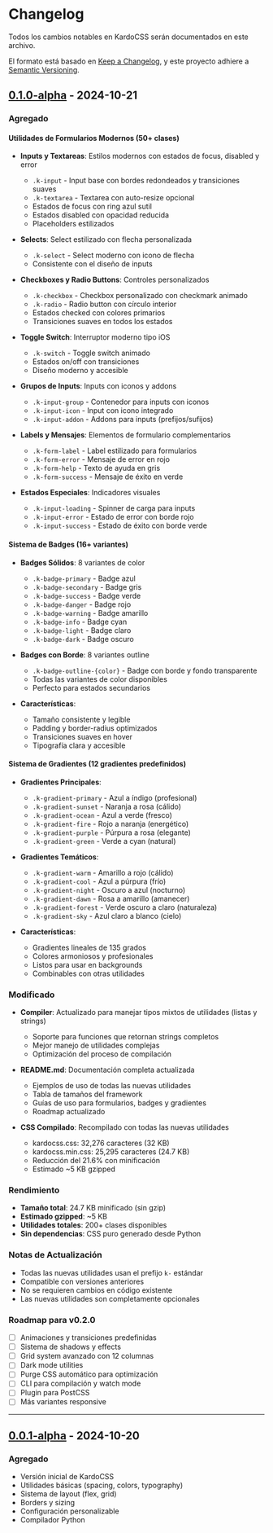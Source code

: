 # Changelog

Todos los cambios notables en KardoCSS serán documentados en este archivo.

El formato está basado en [Keep a Changelog](https://keepachangelog.com/es-ES/1.0.0/),
y este proyecto adhiere a [Semantic Versioning](https://semver.org/lang/es/).

## [0.1.0-alpha] - 2024-10-21

### Agregado

#### Utilidades de Formularios Modernos (50+ clases)
- **Inputs y Textareas**: Estilos modernos con estados de focus, disabled y error
  - `.k-input` - Input base con bordes redondeados y transiciones suaves
  - `.k-textarea` - Textarea con auto-resize opcional
  - Estados de focus con ring azul sutil
  - Estados disabled con opacidad reducida
  - Placeholders estilizados

- **Selects**: Select estilizado con flecha personalizada
  - `.k-select` - Select moderno con icono de flecha
  - Consistente con el diseño de inputs

- **Checkboxes y Radio Buttons**: Controles personalizados
  - `.k-checkbox` - Checkbox personalizado con checkmark animado
  - `.k-radio` - Radio button con círculo interior
  - Estados checked con colores primarios
  - Transiciones suaves en todos los estados

- **Toggle Switch**: Interruptor moderno tipo iOS
  - `.k-switch` - Toggle switch animado
  - Estados on/off con transiciones
  - Diseño moderno y accesible

- **Grupos de Inputs**: Inputs con iconos y addons
  - `.k-input-group` - Contenedor para inputs con iconos
  - `.k-input-icon` - Input con icono integrado
  - `.k-input-addon` - Addons para inputs (prefijos/sufijos)

- **Labels y Mensajes**: Elementos de formulario complementarios
  - `.k-form-label` - Label estilizado para formularios
  - `.k-form-error` - Mensaje de error en rojo
  - `.k-form-help` - Texto de ayuda en gris
  - `.k-form-success` - Mensaje de éxito en verde

- **Estados Especiales**: Indicadores visuales
  - `.k-input-loading` - Spinner de carga para inputs
  - `.k-input-error` - Estado de error con borde rojo
  - `.k-input-success` - Estado de éxito con borde verde

#### Sistema de Badges (16+ variantes)
- **Badges Sólidos**: 8 variantes de color
  - `.k-badge-primary` - Badge azul
  - `.k-badge-secondary` - Badge gris
  - `.k-badge-success` - Badge verde
  - `.k-badge-danger` - Badge rojo
  - `.k-badge-warning` - Badge amarillo
  - `.k-badge-info` - Badge cyan
  - `.k-badge-light` - Badge claro
  - `.k-badge-dark` - Badge oscuro

- **Badges con Borde**: 8 variantes outline
  - `.k-badge-outline-{color}` - Badge con borde y fondo transparente
  - Todas las variantes de color disponibles
  - Perfecto para estados secundarios

- **Características**:
  - Tamaño consistente y legible
  - Padding y border-radius optimizados
  - Transiciones suaves en hover
  - Tipografía clara y accesible

#### Sistema de Gradientes (12 gradientes predefinidos)
- **Gradientes Principales**:
  - `.k-gradient-primary` - Azul a índigo (profesional)
  - `.k-gradient-sunset` - Naranja a rosa (cálido)
  - `.k-gradient-ocean` - Azul a verde (fresco)
  - `.k-gradient-fire` - Rojo a naranja (energético)
  - `.k-gradient-purple` - Púrpura a rosa (elegante)
  - `.k-gradient-green` - Verde a cyan (natural)

- **Gradientes Temáticos**:
  - `.k-gradient-warm` - Amarillo a rojo (cálido)
  - `.k-gradient-cool` - Azul a púrpura (frío)
  - `.k-gradient-night` - Oscuro a azul (nocturno)
  - `.k-gradient-dawn` - Rosa a amarillo (amanecer)
  - `.k-gradient-forest` - Verde oscuro a claro (naturaleza)
  - `.k-gradient-sky` - Azul claro a blanco (cielo)

- **Características**:
  - Gradientes lineales de 135 grados
  - Colores armoniosos y profesionales
  - Listos para usar en backgrounds
  - Combinables con otras utilidades

### Modificado
- **Compiler**: Actualizado para manejar tipos mixtos de utilidades (listas y strings)
  - Soporte para funciones que retornan strings completos
  - Mejor manejo de utilidades complejas
  - Optimización del proceso de compilación

- **README.md**: Documentación completa actualizada
  - Ejemplos de uso de todas las nuevas utilidades
  - Tabla de tamaños del framework
  - Guías de uso para formularios, badges y gradientes
  - Roadmap actualizado

- **CSS Compilado**: Recompilado con todas las nuevas utilidades
  - kardocss.css: 32,276 caracteres (32 KB)
  - kardocss.min.css: 25,295 caracteres (24.7 KB)
  - Reducción del 21.6% con minificación
  - Estimado ~5 KB gzipped

### Rendimiento
- **Tamaño total**: 24.7 KB minificado (sin gzip)
- **Estimado gzipped**: ~5 KB
- **Utilidades totales**: 200+ clases disponibles
- **Sin dependencias**: CSS puro generado desde Python

### Notas de Actualización
- Todas las nuevas utilidades usan el prefijo `k-` estándar
- Compatible con versiones anteriores
- No se requieren cambios en código existente
- Las nuevas utilidades son completamente opcionales

### Roadmap para v0.2.0
- [ ] Animaciones y transiciones predefinidas
- [ ] Sistema de shadows y effects
- [ ] Grid system avanzado con 12 columnas
- [ ] Dark mode utilities
- [ ] Purge CSS automático para optimización
- [ ] CLI para compilación y watch mode
- [ ] Plugin para PostCSS
- [ ] Más variantes responsive

---

## [0.0.1-alpha] - 2024-10-20

### Agregado
- Versión inicial de KardoCSS
- Utilidades básicas (spacing, colors, typography)
- Sistema de layout (flex, grid)
- Borders y sizing
- Configuración personalizable
- Compilador Python

[0.1.0-alpha]: https://github.com/webcien/KardoCSS/compare/v0.0.1-alpha...v0.1.0-alpha
[0.0.1-alpha]: https://github.com/webcien/KardoCSS/releases/tag/v0.0.1-alpha

